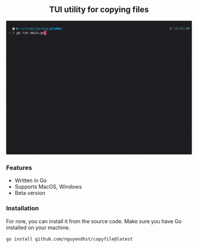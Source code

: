 <h2 align="center">TUI utility for copying files</h2>

<a href="./main.go">
  <img width="600" src="./demo.gif" />
</a>

### Features
- Written in Go
- Supports MacOS, Windows
- Beta version

### Installation

For now, you can install it from the source code. Make sure you have Go installed on your machine.

```bash
go install github.com/nguyendhst/copyfile@latest
```